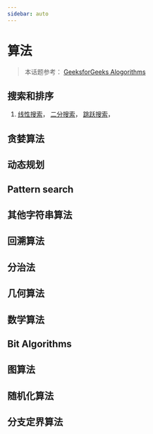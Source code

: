 ```yaml
---
sidebar: auto
---
```


# 算法
> 本话题参考： [GeeksforGeeks Alogorithms](https://www.geeksforgeeks.org/fundamentals-of-algorithms/)

## 搜索和排序
1. [线性搜索](./searching.html#线性搜索)， [二分搜索](./searching.html#二分搜索)， [跳跃搜索](./searching.html#跳跃搜索)，

## 贪婪算法

## 动态规划

## Pattern search

## 其他字符串算法

## 回溯算法

## 分治法

## 几何算法

## 数学算法

## Bit Algorithms

## 图算法

## 随机化算法

## 分支定界算法
